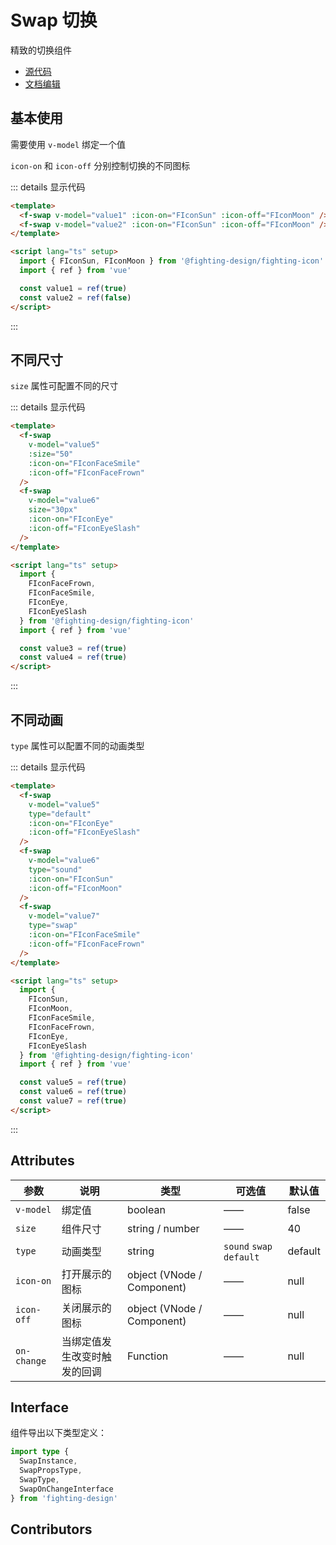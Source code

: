 # Swap 切换

精致的切换组件

- [源代码](https://github.com/FightingDesign/fighting-design/tree/master/packages/fighting-design/swap)
- [文档编辑](https://github.com/FightingDesign/fighting-design/blob/master/docs/docs/components/swap.md)

## 基本使用

需要使用 `v-model` 绑定一个值

`icon-on` 和 `icon-off` 分别控制切换的不同图标

<f-swap v-model="value1" :icon-on="FIconSun" :icon-off="FIconMoon" />
<f-swap v-model="value2" :icon-on="FIconSun" :icon-off="FIconMoon" />

::: details 显示代码

```html
<template>
  <f-swap v-model="value1" :icon-on="FIconSun" :icon-off="FIconMoon" />
  <f-swap v-model="value2" :icon-on="FIconSun" :icon-off="FIconMoon" />
</template>

<script lang="ts" setup>
  import { FIconSun, FIconMoon } from '@fighting-design/fighting-icon'
  import { ref } from 'vue'

  const value1 = ref(true)
  const value2 = ref(false)
</script>
```

:::

## 不同尺寸

`size` 属性可配置不同的尺寸

<f-swap v-model="value3" :size="50" :icon-on="FIconFaceSmile" :icon-off="FIconFaceFrown" />
<f-swap v-model="value4" size="30px" :icon-on="FIconEye" :icon-off="FIconEyeSlash" />

::: details 显示代码

```html
<template>
  <f-swap
    v-model="value5"
    :size="50"
    :icon-on="FIconFaceSmile"
    :icon-off="FIconFaceFrown"
  />
  <f-swap
    v-model="value6"
    size="30px"
    :icon-on="FIconEye"
    :icon-off="FIconEyeSlash"
  />
</template>

<script lang="ts" setup>
  import {
    FIconFaceFrown,
    FIconFaceSmile,
    FIconEye,
    FIconEyeSlash
  } from '@fighting-design/fighting-icon'
  import { ref } from 'vue'

  const value3 = ref(true)
  const value4 = ref(true)
</script>
```

:::

## 不同动画

`type` 属性可以配置不同的动画类型

<f-swap v-model="value5" type="default" :icon-on="FIconEye" :icon-off="FIconEyeSlash" />
<f-swap v-model="value6" type="sound" :icon-on="FIconSun" :icon-off="FIconMoon" />
<f-swap v-model="value7" type="swap" :icon-on="FIconFaceSmile" :icon-off="FIconFaceFrown" />

::: details 显示代码

```html
<template>
  <f-swap
    v-model="value5"
    type="default"
    :icon-on="FIconEye"
    :icon-off="FIconEyeSlash"
  />
  <f-swap
    v-model="value6"
    type="sound"
    :icon-on="FIconSun"
    :icon-off="FIconMoon"
  />
  <f-swap
    v-model="value7"
    type="swap"
    :icon-on="FIconFaceSmile"
    :icon-off="FIconFaceFrown"
  />
</template>

<script lang="ts" setup>
  import {
    FIconSun,
    FIconMoon,
    FIconFaceSmile,
    FIconFaceFrown,
    FIconEye,
    FIconEyeSlash
  } from '@fighting-design/fighting-icon'
  import { ref } from 'vue'

  const value5 = ref(true)
  const value6 = ref(true)
  const value7 = ref(true)
</script>
```

:::

## Attributes

| 参数        | 说明                         | 类型                       | 可选值                   | 默认值  |
| ----------- | ---------------------------- | -------------------------- | ------------------------ | ------- |
| `v-model`   | 绑定值                       | boolean                    | ——                       | false   |
| `size`      | 组件尺寸                     | string / number            | ——                       | 40      |
| `type`      | 动画类型                     | string                     | `sound` `swap` `default` | default |
| `icon-on`   | 打开展示的图标               | object (VNode / Component) | ——                       | null    |
| `icon-off`  | 关闭展示的图标               | object (VNode / Component) | ——                       | null    |
| `on-change` | 当绑定值发生改变时触发的回调 | Function                   | ——                       | null    |

## Interface

组件导出以下类型定义：

```ts
import type {
  SwapInstance,
  SwapPropsType,
  SwapType,
  SwapOnChangeInterface
} from 'fighting-design'
```

## Contributors

<a href="https://github.com/Tyh2001" target="_blank">
  <f-avatar round src="https://avatars.githubusercontent.com/u/73180970?v=4" />
</a>

<a href="https://github.com/ChetSerenade" target="_blank">
  <f-avatar round src="https://avatars.githubusercontent.com/u/44160015?v=4" />
</a>

<script lang="ts" setup>
  import { 
   FIconSoundUp,
   FIconSoundMute,
   FIconSun,
   FIconMoon,
   FIconFaceSmile,
   FIconFaceFrown,
   FIconEye,
   FIconEyeSlash
   } from '@fighting-design/fighting-icon'
  import { ref } from 'vue'

  const value1 = ref(true)
  const value2 = ref(false)
  const value3 = ref(true)
  const value4 = ref(true)
  const value5 = ref(true)
  const value6 = ref(true)
  const value7 = ref(true)
</script>

<style scoped>
.f-swap {
  margin: 5px;
}
</style>
